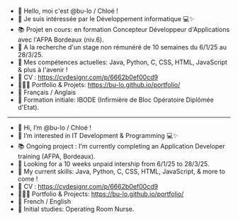 - 👋 Hello, moi c'est @bu-lo / Chloé !
- 👀 Je suis intéressée par le Développement informatique 💻✨
- 📚 Projet en cours: en formation Concepteur Développeur d'Applications avec l'AFPA Bordeaux (niv.6).
- 🔎 A la recherche d'un stage non rémunéré de 10 semaines du 6/1/25 au 28/3/25.
- 🚀 Mes compétences actuelles: Java, Python, C, CSS, HTML, JavaScript & plus à l'avenir !
- 📄 CV : https://cvdesignr.com/p/6662b0ef00cd9
- 👩🏼‍💻 Portfolio & Projets: https://bu-lo.github.io/portfolio/
- 👄 Français / Anglais
- 💉 Formation initiale: IBODE (Infirmière de Bloc Opératoire Diplômée d'Etat).
---------------------------------------------------------------------------------------------------------------------------------
- 👋 Hi, I’m @bu-lo / Chloé !
- 👀 I’m interested in IT Development & Programming 💻✨
- 📚 Ongoing project : I'm currently completing an Application Developer training (AFPA, Bordeaux).
- 🔎 Looking for a 10 weeks unpaid intership from 6/1/25 to 28/3/25.
- 🚀 My current skills: Java, Python, C, CSS, HTML, JavaScript, & more to come !
- 📄 CV : https://cvdesignr.com/p/6662b0ef00cd9
- 👩🏼‍💻 Portfolio & Projects: https://bu-lo.github.io/portfolio/
- 👄 French / English
- 💉 Initial studies: Operating Room Nurse.
<!---
bu-lo/bu-lo is a ✨ special ✨ repository because its `README.md` (this file) appears on your GitHub profile.
You can click the Preview link to take a look at your changes.
--->
